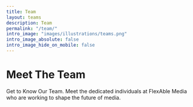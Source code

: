 ```yaml
---
title: Team
layout: teams
description: Team
permalink: "/team/"
intro_image: "images/illustrations/teams.png"
intro_image_absolute: false
intro_image_hide_on_mobile: false
---
```


# Meet The Team

Get to Know Our Team. Meet the dedicated individuals at FlexAble Media who are working to shape the future of media.